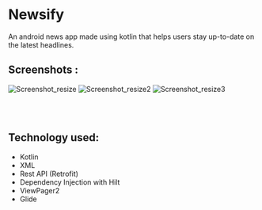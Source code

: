 # Newsify
An android news app made using kotlin that helps users stay up-to-date on the latest headlines.

## Screenshots :
![Screenshot_resize](https://user-images.githubusercontent.com/69350516/214805249-350439d0-67c7-4ef2-b538-b81514a81697.png)
![Screenshot_resize2](https://user-images.githubusercontent.com/69350516/214805683-3a851672-83e6-45c0-837f-22d991c18cfc.png)
![Screenshot_resize3](https://user-images.githubusercontent.com/69350516/214805691-304ce6ed-b906-4fce-a874-c2841072545a.png)

<br><br>

## Technology used: 
* Kotlin
* XML
* Rest API (Retrofit)
* Dependency Injection with Hilt
* ViewPager2
* Glide
